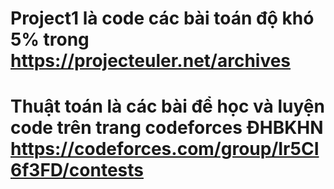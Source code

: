 # Project1 là code các bài toán độ khó 5% trong https://projecteuler.net/archives
# Thuật toán là các bài để học và luyện code trên trang codeforces ĐHBKHN https://codeforces.com/group/Ir5CI6f3FD/contests
